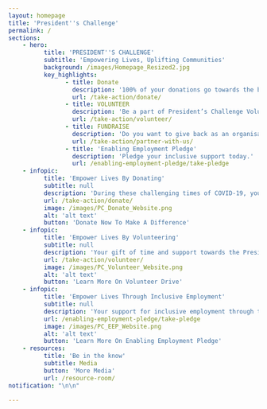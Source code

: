 ```yaml
---
layout: homepage
title: 'President''s Challenge'
permalink: /
sections:
    - hero:
          title: 'PRESIDENT''S CHALLENGE'
          subtitle: 'Empowering Lives, Uplifting Communities'
          background: /images/Homepage_Resized2.jpg
          key_highlights:
                - title: Donate
                  description: '100% of your donations go towards the benefitting organisations supported by President’s Challenge.'
                  url: /take-action/donate/
                - title: VOLUNTEER
                  description: 'Be a part of President’s Challenge Volunteer Drive and make a difference in someone’s life.'
                  url: /take-action/volunteer/
                - title: FUNDRAISE
                  description: 'Do you want to give back as an organisation? Partner with us.'
                  url: /take-action/partner-with-us/
                - title: 'Enabling Employment Pledge'
                  description: 'Pledge your inclusive support today.'
                  url: /enabling-employment-pledge/take-pledge
    - infopic:
          title: 'Empower Lives By Donating'
          subtitle: null
          description: 'During these challenging times of COVID-19, your support towards the President’s Challenge will enable the benefitting organisations to sustain their operations and service delivery in empowering the lives of the vulnerable in our community.'
          url: /take-action/donate/
          image: /images/PC_Donate_Website.png
          alt: 'alt text'
          button: 'Donate Now To Make A Difference'
    - infopic:
          title: 'Empower Lives By Volunteering'
          subtitle: null
          description: 'Your gift of time and support towards the President’s Challenge will enable our benefitting organisations to sustain their operations and service delivery in serving the vulnerable groups.'
          url: /take-action/volunteer/
          image: /images/PC_Volunteer_Website.png
          alt: 'alt text'
          button: 'Learn More On Volunteer Drive'
    - infopic:
          title: 'Empower Lives Through Inclusive Employment'
          subtitle: null
          description: 'Your support for inclusive employment through the Enabling Employment Pledge will empower persons with disabilities to develop their potential and gain independence.'
          url: /enabling-employment-pledge/take-pledge
          image: /images/PC_EEP_Website.png
          alt: 'alt text'
          button: 'Learn More On Enabling Employment Pledge'
    - resources:
          title: 'Be in the know'
          subtitle: Media
          button: 'More Media'
          url: /resource-room/
notification: "\n\n"

---
```


